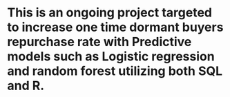 # This is an ongoing project targeted to increase one time dormant buyers repurchase rate with Predictive models such as Logistic regression and random forest utilizing both SQL and R.
